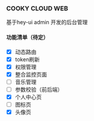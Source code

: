 ### COOKY CLOUD WEB
基于hey-ui admin 开发的后台管理

#### 功能清单（待定）
- [x] 动态路由
- [X] token刷新
- [X] 权限管理
- [X] 整合监控页面
- [ ] 音乐管理
- [ ] 参数校验（前后端）
- [X] 个人中心页
- [ ] 图标页
- [X] 头像页
